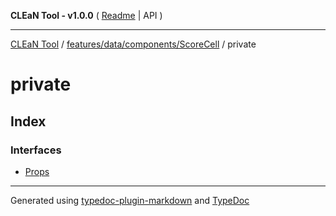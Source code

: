 **CLEaN Tool - v1.0.0** ( [Readme](../../../../../README.md) \| API )

***

[CLEaN Tool](../../../../../modules.md) / [features/data/components/ScoreCell](../README.md) / private

# private

## Index

### Interfaces

- [Props](interfaces/Props.md)

***

Generated using [typedoc-plugin-markdown](https://www.npmjs.com/package/typedoc-plugin-markdown) and [TypeDoc](https://typedoc.org/)
